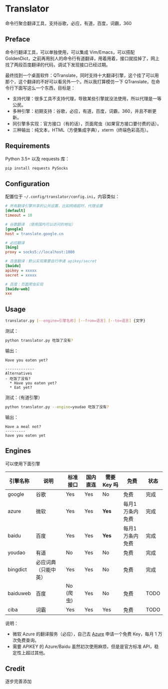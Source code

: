 # Translator

命令行聚合翻译工具，支持谷歌，必应，有道，百度，词霸，360

## Preface

命令行翻译工具，可以单独使用，可以集成 Vim/Emacs，可以搭配 GoldenDict，之前再用别人的命令行有道翻译，用着用着，接口就挂掉了，网上找了两段百度翻译的代码，调试下发现接口已经过期。

最终找到一个桌面软件：QTranslate，同时支持十大翻译引擎，这个挂了可以用那个，这个翻译的不好可以看另外一个。所以我打算模仿一下 QTranslate，在命令行下面写这么一个东西，目标是：

- 支持代理：很多工具不支持代理，导致某些引擎就没法使用，所以代理是一等公民。
- 多种引擎：初期支持：谷歌，必应，有道，百度，词霸，360，并且不断更新。
- 同引擎多实现：官方接口（有的话），页面爬虫（如果官方接口要付费的话）。
- 三种输出：纯文本，HTML（方便集成字典），xterm（终端色彩高亮）。

## Requirements

Python 3.5+ 以及 requests 库：

```bash
pip install requests PySocks
```

## Configuration

配置位于 `~/.config/translator/config.ini`，内容类似：

```ini
# 所有翻译引擎共享的公共设置，比如网络超时，代理设置
[default]
timeout = 10

# 谷歌翻译 （使用国内可以访问的地址）
[google]
host = translate.google.cn

# 必应翻译
[bing]
proxy = socks5://localhost:1080

# 百度翻译：默认实现需要自行申请 apikey/secret
[baidu]
apikey = xxxxx
secret = xxxxx

# 百度：页面爬虫实现
[baidu-web]
xxx

```

## Usage

```bash
translator.py [--engine=引擎名称] [--from=语言] [--to=语言] {文字}
```

测试：

```bash
python translator.py 吃饭了没有?
```

输出：

```
Have you eaten yet?

-------------
Alternatives
- 吃饭了没有?
  * Have you eaten yet?
  * Eat yet?
```

测试：（有道引擎）

```bash
python translator.py --engine=youdao 吃饭了没有?
```

输出：

```
Have a meal not?
---------
have you eaten yet
```


## Engines

可以使用下面引擎

| 引擎名称 | 说明 | 标准接口 | 国内直连 | 需要 Key 吗 | 免费 | 状态 |
|---------|--------|--|--|--|--|--|
| google | 谷歌 | Yes | Yes | No | 免费 | 完成 |
| azure | 微软 | Yes | Yes | **Yes** | 每月1万条内免费 | 完成 | 
| baidu | 百度 | Yes | Yes | **Yes** | 每月1万条内免费 | 完成 |
| youdao | 有道 | No | Yes | No | 免费 | 完成 | 
| bingdict | 必应词典（只能中英） | Yes | Yes | No | 免费 | 完成 |
| baiduweb | 百度 | No (爬虫) | Yes | No | 免费 | TODO |
| ciba | 词霸 | Yes | Yes | Yes | 免费 | TODO |

说明：

- 微软 Azure 的翻译服务（必应），自己去 [Azure](https://portal.azure.com/) 申请一个免费 Key，每月 1 万次免费查询。
- 需要 APIKEY 的 Azure/Baidu 虽然初次使用麻烦，但是是官方标准 API，稳定性上超过其他。

## Credit

逐步完善添加

